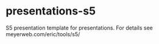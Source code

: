 presentations-s5
================

S5 presentation template for presentations. For details see meyerweb.com/eric/tools/s5/

